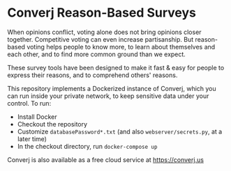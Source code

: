 # Converj Reason-Based Surveys

When opinions conflict, voting alone does not bring opinions closer together. Competitive voting can even increase partisanship. But reason-based voting helps people to know more, to learn about themselves and each other, and to find more common ground than we expect.

These survey tools have been designed to make it fast & easy for people to express their reasons, and to comprehend others' reasons. 

This repository implements a Dockerized instance of Converj, which you can run inside your private network, to keep sensitive data under your control.
To run:
* Install Docker
* Checkout the repository
* Customize `databasePassword*.txt` (and also `webserver/secrets.py`, at a later time)
* In the checkout directory, run `docker-compose up`

Converj is also available as a free cloud service at https://converj.us
